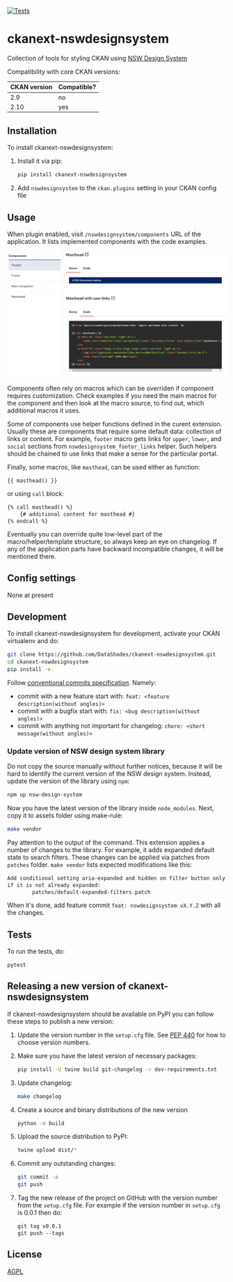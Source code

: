 [![Tests](https://github.com/LinkDigital/ckanext-nswdesignsystem/workflows/Tests/badge.svg?branch=main)](https://github.com/LinkDigital/ckanext-nswdesignsystem/actions)

# ckanext-nswdesignsystem

Collection of tools for styling CKAN using [NSW Design System](https://digitalnsw.github.io/nsw-design-system/)


Compatibility with core CKAN versions:

| CKAN version | Compatible? |
|--------------|-------------|
| 2.9          | no          |
| 2.10         | yes         |

## Installation

To install ckanext-nswdesignsystem:

1. Install it via pip:
   ```sh
   pip install ckanext-nswdesignsystem
   ```

1. Add `nswdesignsystem` to the `ckan.plugins` setting in your CKAN
   config file

## Usage

When plugin enabled, visit `/nswdesignsystem/components` URL of the application. It
lists implemented components with the code examples.

![Component demo](/screenshots/demo.png?raw=true)

Components often rely on macros which can be overriden if component requires
customization. Check examples if you need the main macros for the component and
then look at the macro source, to find out, which additional macros it uses.

Some of components use helper functions defined in the curent
extension. Usually these are components that require some default data:
collection of links or content. For example, `footer` macro gets links for
`upper`, `lower`, and `social` sections from `nswdesignsystem_footer_links`
helper. Such helpers should be chained to use links that make a sense for the
particular portal.

Finally, some macros, like `masthead`, can be used either as function:

```jinja2
{{ masthead() }}
```

or using `call` block:

```jinja2
{% call masthead() %}
    {# additional content for masthead #}
{% endcall %}
```


Eventually you can override quite low-level part of the macro/helper/template
structure, so always keep an eye on changelog. If any of the application parts
have backward incompatible changes, it will be mentioned there.

## Config settings

None at present


## Development

To install ckanext-nswdesignsystem for development, activate your CKAN virtualenv and
do:

```sh
git clone https://github.com/DataShades/ckanext-nswdesignsystem.git
cd ckanext-nswdesignsystem
pip install -e.
```

Follow [conventional commits specification](https://www.conventionalcommits.org/en/v1.0.0/). Namely:

* commit with a new feature start with: `feat: <feature description(without angles)>`
* commit with a bugfix start with: `fix: <bug description(without angles)>`
* commit with anything not important for changelog: `chore: <short message(without angles)>`

### Update version of NSW design system library

Do not copy the source manually without further notices, because it will be
hard to identify the current version of the NSW design system. Instead, update
the version of the library using `npm`:

```sh
npm up nsw-design-system
```

Now you have the latest version of the library inside `node_modules`. Next,
copy it to assets folder using make-rule:

```sh
make vendor
```

Pay attention to the output of the command. This extension applies a number of
changes to the library. For example, it adds expanded default state to search
filters. These changes can be applied via patches from `patches` folder. `make
vendor` lists expected modifications like this:

```
Add conditional setting aria-expanded and hidden on filter button only if it is not already expanded:
        patches/default-expanded-filters.patch
```

When it's done, add feature commit `feat: nswdesignsystem vX.Y.Z` with all the changes.

## Tests

To run the tests, do:

    pytest


## Releasing a new version of ckanext-nswdesignsystem

If ckanext-nswdesignsystem should be available on PyPI you can follow these steps to publish a new version:

1. Update the version number in the `setup.cfg` file. See [PEP
   440](http://legacy.python.org/dev/peps/pep-0440/#public-version-identifiers)
   for how to choose version numbers.

1. Make sure you have the latest version of necessary packages:
   ```sh
   pip install -U twine build git-changelog -r dev-requirements.txt
   ```

1. Update changelog:
   ```sh
   make changelog
   ```

1. Create a source and binary distributions of the new version
   ```sh
   python -m build
   ```

1. Upload the source distribution to PyPI:
   ```sh
   twine upload dist/*
   ```

1. Commit any outstanding changes:
   ```sh
   git commit -a
   git push
   ```

1. Tag the new release of the project on GitHub with the version number from
   the `setup.cfg` file. For example if the version number in `setup.cfg` is
   0.0.1 then do:

       git tag v0.0.1
       git push --tags

## License

[AGPL](https://www.gnu.org/licenses/agpl-3.0.en.html)
